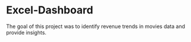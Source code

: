 # Excel-Dashboard

The goal of this project was to identify revenue trends in movies data and provide insights. 

